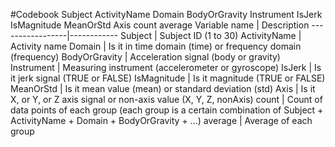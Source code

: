 #Codebook
Subject ActivityName Domain BodyOrGravity Instrument IsJerk IsMagnitude MeanOrStd Axis count average
Variable name    | Description
-----------------|------------
Subject			| Subject ID (1 to 30)
ActivityName	| Activity name
Domain			| Is it in time domain (time) or frequency domain (frequency)
BodyOrGravity	| Acceleration signal (body or gravity)
Instrument		| Measuring instrument (accelerometer or gyroscope)
IsJerk			| Is it jerk signal (TRUE or FALSE)
IsMagnitude		| Is it magnitude (TRUE or FALSE)
MeanOrStd		| Is it mean value (mean) or standard deviation (std)
Axis			| Is it X, or Y, or Z axis signal or non-axis value (X, Y, Z, nonAxis)
count			| Count of data points of each group (each group is a certain combination of Subject + ActivityName + Domain + BodyOrGravity + ...)
average			| Average of each group

